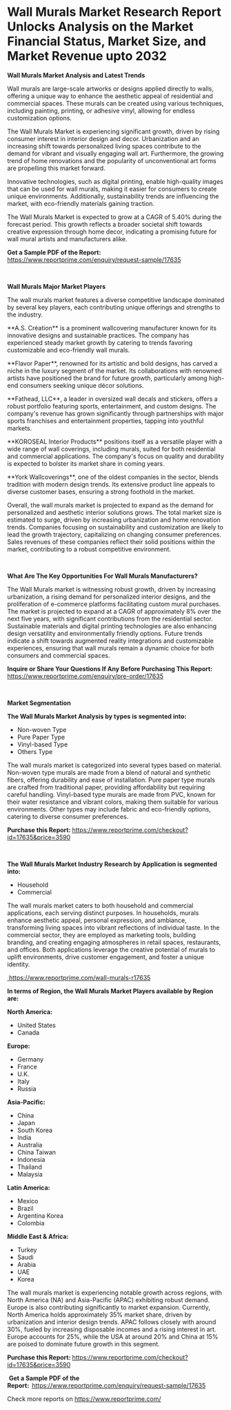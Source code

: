 <p><h1>Wall Murals Market Research Report Unlocks Analysis on the Market Financial Status, Market Size, and Market Revenue upto 2032</h1></p><p><strong>Wall Murals Market Analysis and Latest Trends</strong></p>
<p><p>Wall murals are large-scale artworks or designs applied directly to walls, offering a unique way to enhance the aesthetic appeal of residential and commercial spaces. These murals can be created using various techniques, including painting, printing, or adhesive vinyl, allowing for endless customization options.</p><p>The Wall Murals Market is experiencing significant growth, driven by rising consumer interest in interior design and decor. Urbanization and an increasing shift towards personalized living spaces contribute to the demand for vibrant and visually engaging wall art. Furthermore, the growing trend of home renovations and the popularity of unconventional art forms are propelling this market forward.</p><p>Innovative technologies, such as digital printing, enable high-quality images that can be used for wall murals, making it easier for consumers to create unique environments. Additionally, sustainability trends are influencing the market, with eco-friendly materials gaining traction.</p><p>The Wall Murals Market is expected to grow at a CAGR of 5.40% during the forecast period. This growth reflects a broader societal shift towards creative expression through home decor, indicating a promising future for wall mural artists and manufacturers alike.</p></p>
<p><strong>Get a Sample PDF of the Report:&nbsp;</strong> <a href="https://www.reportprime.com/enquiry/request-sample/17635?utm_campaign=3022&utm_medium=2&utm_source=Github&utm_content=ia&utm_term=18032025&utm_id=wall-murals">https://www.reportprime.com/enquiry/request-sample/17635</a></p>
<p>&nbsp;</p>
<p><strong>Wall Murals Major Market Players</strong></p>
<p><p>The wall murals market features a diverse competitive landscape dominated by several key players, each contributing unique offerings and strengths to the industry. </p><p>**A.S. Création** is a prominent wallcovering manufacturer known for its innovative designs and sustainable practices. The company has experienced steady market growth by catering to trends favoring customizable and eco-friendly wall murals. </p><p>**Flavor Paper**, renowned for its artistic and bold designs, has carved a niche in the luxury segment of the market. Its collaborations with renowned artists have positioned the brand for future growth, particularly among high-end consumers seeking unique décor solutions.</p><p>**Fathead, LLC**, a leader in oversized wall decals and stickers, offers a robust portfolio featuring sports, entertainment, and custom designs. The company's revenue has grown significantly through partnerships with major sports franchises and entertainment properties, tapping into youthful markets.</p><p>**KOROSEAL Interior Products** positions itself as a versatile player with a wide range of wall coverings, including murals, suited for both residential and commercial applications. The company's focus on quality and durability is expected to bolster its market share in coming years.</p><p>**York Wallcoverings**, one of the oldest companies in the sector, blends tradition with modern design trends. Its extensive product line appeals to diverse customer bases, ensuring a strong foothold in the market.</p><p>Overall, the wall murals market is projected to expand as the demand for personalized and aesthetic interior solutions grows. The total market size is estimated to surge, driven by increasing urbanization and home renovation trends. Companies focusing on sustainability and customization are likely to lead the growth trajectory, capitalizing on changing consumer preferences. Sales revenues of these companies reflect their solid positions within the market, contributing to a robust competitive environment.</p></p>
<p>&nbsp;</p>
<p><strong>What Are The Key Opportunities For Wall Murals Manufacturers?</strong></p>
<p><p>The Wall Murals market is witnessing robust growth, driven by increasing urbanization, a rising demand for personalized interior designs, and the proliferation of e-commerce platforms facilitating custom mural purchases. The market is projected to expand at a CAGR of approximately 8% over the next five years, with significant contributions from the residential sector. Sustainable materials and digital printing technologies are also enhancing design versatility and environmentally friendly options. Future trends indicate a shift towards augmented reality integrations and customizable experiences, ensuring that wall murals remain a dynamic choice for both consumers and commercial spaces.</p></p>
<p><strong>Inquire or Share Your Questions If Any Before Purchasing This Report:</strong> <a href="https://www.reportprime.com/enquiry/pre-order/17635?utm_campaign=3022&utm_medium=2&utm_source=Github&utm_content=ia&utm_term=18032025&utm_id=wall-murals">https://www.reportprime.com/enquiry/pre-order/17635</a></p>
<p>&nbsp;</p>
<p><strong>Market Segmentation</strong></p>
<p><strong>The Wall Murals Market Analysis by types is segmented into:</strong></p>
<p><ul><li>Non-woven Type</li><li>Pure Paper Type</li><li>Vinyl-based Type</li><li>Others Type</li></ul></p>
<p><p>The wall murals market is categorized into several types based on material. Non-woven type murals are made from a blend of natural and synthetic fibers, offering durability and ease of installation. Pure paper type murals are crafted from traditional paper, providing affordability but requiring careful handling. Vinyl-based type murals are made from PVC, known for their water resistance and vibrant colors, making them suitable for various environments. Other types may include fabric and eco-friendly options, catering to diverse consumer preferences.</p></p>
<p><strong>Purchase this Report:&nbsp;</strong><a href="https://www.reportprime.com/checkout?id=17635&price=3590&utm_campaign=3022&utm_medium=2&utm_source=Github&utm_content=ia&utm_term=18032025&utm_id=wall-murals">https://www.reportprime.com/checkout?id=17635&price=3590</a></p>
<p>&nbsp;</p>
<p><strong>The Wall Murals Market Industry Research by Application is segmented into:</strong></p>
<p><ul><li>Household</li><li>Commercial</li></ul></p>
<p><p>The wall murals market caters to both household and commercial applications, each serving distinct purposes. In households, murals enhance aesthetic appeal, personal expression, and ambiance, transforming living spaces into vibrant reflections of individual taste. In the commercial sector, they are employed as marketing tools, building branding, and creating engaging atmospheres in retail spaces, restaurants, and offices. Both applications leverage the creative potential of murals to uplift environments, drive customer engagement, and foster a unique identity.</p></p>
<p><a href="https://www.reportprime.com/wall-murals-r17635?utm_campaign=3022&utm_medium=2&utm_source=Github&utm_content=ia&utm_term=18032025&utm_id=wall-murals">&nbsp;https://www.reportprime.com/wall-murals-r17635</a></p>
<p><strong>In terms of Region, the Wall Murals Market Players available by Region are:</strong></p>
<p>
    <p> <strong> North America: </strong>
        <ul>
            <li>United States</li>
            <li>Canada</li>
        </ul>
        </p> 
    <p> <strong> Europe: </strong>
        <ul>
            <li>Germany</li>
            <li>France</li>
            <li>U.K.</li>
            <li>Italy</li>
            <li>Russia</li>
        </ul>
        </p> 
    <p> <strong> Asia-Pacific: </strong>
        <ul>
            <li>China</li>
            <li>Japan</li>
            <li>South Korea</li>
            <li>India</li>
            <li>Australia</li>
            <li>China Taiwan</li>
            <li>Indonesia</li>
            <li>Thailand</li>
            <li>Malaysia</li>
        </ul>
        </p> 
    <p> <strong> Latin America: </strong>
        <ul>
            <li>Mexico</li>
            <li>Brazil</li>
            <li>Argentina Korea</li>
            <li>Colombia</li>
        </ul>
        </p> 
    <p> <strong> Middle East & Africa: </strong>
        <ul>
            <li>Turkey</li>
            <li>Saudi</li>
            <li>Arabia</li>
            <li>UAE</li>
            <li>Korea</li>
        </ul>
    </p>
    </p>
<p><p>The wall murals market is experiencing notable growth across regions, with North America (NA) and Asia-Pacific (APAC) exhibiting robust demand. Europe is also contributing significantly to market expansion. Currently, North America holds approximately 35% market share, driven by urbanization and interior design trends. APAC follows closely with around 30%, fueled by increasing disposable incomes and a rising interest in art. Europe accounts for 25%, while the USA at around 20% and China at 15% are poised to dominate future growth in this segment.</p></p>
<p><strong>Purchase this Report: </strong><a href="https://www.reportprime.com/checkout?id=17635&price=3590&utm_campaign=3022&utm_medium=2&utm_source=Github&utm_content=ia&utm_term=18032025&utm_id=wall-murals">https://www.reportprime.com/checkout?id=17635&price=3590</a></p>
<p>&nbsp;<strong>Get a Sample PDF of the Report:&nbsp;&nbsp;</strong><a href="https://www.reportprime.com/enquiry/request-sample/17635?utm_campaign=3022&utm_medium=2&utm_source=Github&utm_content=ia&utm_term=18032025&utm_id=wall-murals">https://www.reportprime.com/enquiry/request-sample/17635</a></p>
<p><strong></strong></p>
<p>Check more reports on <a href="https://www.reportprime.com/?utm_campaign=3022&utm_medium=2&utm_source=Github&utm_content=ia&utm_term=18032025&utm_id=wall-murals">https://www.reportprime.com/</a></p>